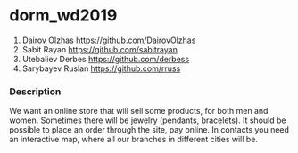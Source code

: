 # dorm_wd2019
1. Dairov Olzhas https://github.com/DairovOlzhas
2. Sabit Rayan https://github.com/sabitrayan
3. Utebaliev Derbes https://github.com/derbess
4. Sarybayev Ruslan https://github.com/rruss


### Description

We want an online store that will sell some products, for both men and women. Sometimes there will be jewelry (pendants, bracelets).
It should be possible to place an order through the site, pay online. In contacts you need an interactive map, where all our branches in different cities will be.
